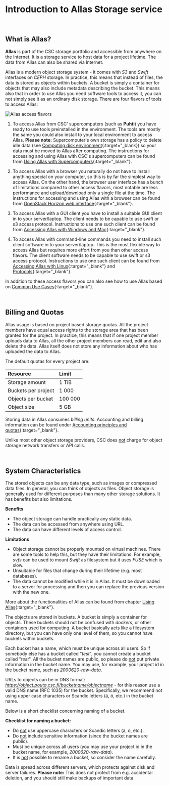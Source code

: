 
# Introduction to Allas Storage service

&nbsp;


## What is Allas?

**Allas** is part of the CSC storage portfolio and accessible from anywhere on the Internet. It is a storage service to host data for a project lifetime. The data from Allas can also be shared via Internet.

Allas is a modern object storage system - it comes with _S3_ and _Swift_ interfaces on _CEPH_ storage. In practice, this means that instead of files, the data is stored as objects within buckets. A bucket is simply a container for objects that may also include metadata describing the bucket. This means also that in order to use Allas you need software tools to access it, you can not simply see it as an ordinary disk storage. There are four flavors of tools to access Allas:

![Allas access flavors](/img/allas-access-flawors.png)

1. To access Allas from CSC’ supercomputers (such as **Puhti**) you have ready to use tools preinstalled in the environment. The tools are mostly the same you could also install to your local environment to access Allas. **Please note:** Supercomputer's own storage has a policy to delete idle data (see [Computing disk environment](../../computing/disk-environment.md){:target="_blank}) so your data must be moved to Allas after computing. The instructions for accessing and using Allas with CSC's supercomputers can be found from [Using Allas with Supercomputers](./using_allas/common_use_cases.md#using-allas-with-supercomputers){:target="_blank"}.

2. To access Allas with a browser you naturally do not have to install anything special on your computer, so this is by far the simplest way to access Allas. On the other hand, the browser user interface has a bunch of limitations compared to other access flavors, most notable are less performance and upload/download only a single file at the time. The instructions for accessing and using Allas with a browser can be found from [OpenStack Horizon web interface](./using_allas/web_client.md){:target="_blank"}.

3. To access Allas with a GUI client you have to install a suitable GUI client in to your server/laptop. The client needs to be capable to use swift or s3 access protocol. Instructions to use one such client can be found from [Accessing Allas with Windows and Mac](./accessing_allas.md#accessing-allas-with-windows-and-mac){:target="_blank"}.

4. To access Allas with command-line commands you need to install such client software in to your server/laptop. This is the most flexible way to access Allas but requires more effort from you than other access flavors. The client software needs to be capable to use swift or s3 access protocol. Instructions to use one such client can be found from [Accessing Allas with Linux](./accessing_allas.md#accessing-allas-with-linux){:target="_blank"} and [Protocols](./accessing_allas.md#protocols){:target="_blank"}.

In addition to these access flavors you can also see how to use Allas based on [Common Use Cases](./using_allas/common_use_cases.md){:target="_blank"}.


&nbsp;


## Billing and Quotas

Allas usage is based on project based storage quotas. All the project members have equal access rights to the storage area that has been granted for the project. In practice, this means that if one project member uploads data to Allas, all the other project members can read, edit and also delete the data. Allas itself does not store any information about who has uploaded the data to Allas.

The default quotas for every project are:

| Resource | Limit |
| :-------- |:------- |
| Storage amount | 1 TiB |
| Buckets per project | 1 000 |
| Objects per bucket | 100 000 |
| Object size | 5 GB |


Storing data in Allas consumes _billing units_. Accounting and billing information can be found under [Accounting principles and quotas](https://research.csc.fi/pouta-accounting){:target="_blank"}.

Unlike most other object storage providers, CSC does <u>not</u> charge for object storage network transfers or API calls.

&nbsp;



## System Characteristics


The stored objects can be any data type, such as images or compressed data files. In general, you can think of objects as files. Object storage is generally used for different purposes than many other storage solutions. It has benefits but also limitations.

**Benefits**

 * The object storage can handle practically any static data.
 * The data can be accessed from anywhere using URL.
 * The data can have different levels of access control.


**Limitations**

 * Object storage cannot be properly mounted on virtual machines. There are some tools to help this, but they have their limitations. For example, _svfs_ can be used to mount _Swift_ as filesystem but it uses _FUSE_ which is slow.
 * Unsuitable for files that change during their lifetime (e.g. most databases).
 * The data cannot be modified while it is in Allas. It must be downloaded to a server for processing and then you can replace the previous version with the new one.

More about the functionalities of Allas can be found from chapter [Using Allas](./using_allas/common_use_cases.md){:target="_blank"}.

The objects are stored in buckets. A bucket is simply a container for objects. These buckets should not be confused with _dockers_, or other containers used for computing. A bucket basically acts like a filesystem directory, but you can have only one level of them, so you cannot have buckets within buckets.

Each bucket has a name, which must be unique across all users. So if somebody else has a bucket called "_test_", you cannot create a bucket called "_test_". All the bucket names are public, so please do <u>not</u> put private information in the bucket name. You may use, for example, your project id in the bucket name, such as _2000620-raw-data_.

URLs to objects can be in DNS format: _https://object.pouta.csc.fi/bucketname/objectname_ - for this reason use a valid DNS name (RFC 1035) for the bucket. Specifically, we recommend not using upper case characters or Scandic letters (&auml;, &ouml;, etc.) in the bucket name.

<a id="naming_bucket"></a>

Below is a short checklist concerning naming of a bucket.

**Checklist for naming a bucket:**

 * Do <u>not</u> use uppercase characters or Scandic letters (&auml;, &ouml;, etc.).
 * Do <u>not</u> include sensitive information (since the bucket names are public). 
 * Must be unique across all users (you may use your project id in the bucket name, for example, _2000620-raw-data_).
 * It is <u>not</u> possible to rename a bucket, so consider the name carefully. 

Data is spread across different servers, which protects against disk and server failures. **Please note:** This does not protect from e.g. accidental deletion, and you should still make backups of important data.

&nbsp;
